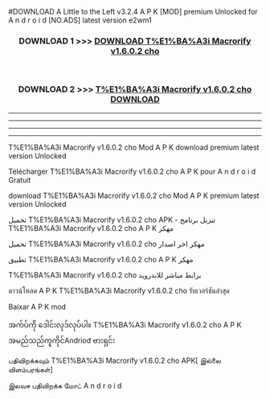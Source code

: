 #DOWNLOAD A Little to the Left v3.2.4 A P K [MOD] premium Unlocked for A n d r o i d [NO.ADS] latest version e2wm1 



<div align="center">

<h3>DOWNLOAD 1 >>> <a href="https://getmod1.web.app/?judule=Btd Battles">DOWNLOAD T%E1%BA%A3i Macrorify v1.6.0.2 cho </a></h3><br>

<h3>DOWNLOAD 2 >>> <a href="https://getmod1.web.app/?judule=Btd Battles">T%E1%BA%A3i Macrorify v1.6.0.2 cho  DOWNLOAD </a></h3>

</div>


----------------------------------------------------------

----------------------------------------------------------

----------------------------------------------------------

----------------------------------------------------------


T%E1%BA%A3i Macrorify v1.6.0.2 cho  Mod A P K download premium latest version Unlocked

Télécharger T%E1%BA%A3i Macrorify v1.6.0.2 cho  A P K pour A n d r o i d Gratuit

download T%E1%BA%A3i Macrorify v1.6.0.2 cho  Mod A P K premium latest version Unlocked

تحميل T%E1%BA%A3i Macrorify v1.6.0.2 cho  APK - تنزيل برنامج T%E1%BA%A3i Macrorify v1.6.0.2 cho  A P K مهكر

تحميل T%E1%BA%A3i Macrorify v1.6.0.2 cho  مهكر اخر اصدار

تطبيق T%E1%BA%A3i Macrorify v1.6.0.2 cho  A P K مهكر

T%E1%BA%A3i Macrorify v1.6.0.2 cho  برابط مباشر للاندرويد

ดาวน์โหลด A P K T%E1%BA%A3i Macrorify v1.6.0.2 cho  รับเวอร์ชันล่าสุด

Baixar A P K mod

အက်ပ်ကို ဒေါင်းလုဒ်လုပ်ပါ။ T%E1%BA%A3i Macrorify v1.6.0.2 cho  A P K အမည်သည်ကူကိုင်Andriod ဗားရှင်း

பதிவிறக்கவும் T%E1%BA%A3i Macrorify v1.6.0.2 cho  APK[ இல்லை விளம்பரங்கள்] 
 
இலவச பதிவிறக்க மோட் A n d r o i d




